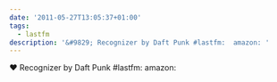 ```yaml
---
date: '2011-05-27T13:05:37+01:00'
tags:
  - lastfm
description: '&#9829; Recognizer by Daft Punk #lastfm:  amazon: '
---
```

&#9829; Recognizer by Daft Punk #lastfm:  amazon: 
